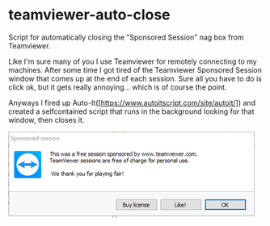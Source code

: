 # teamviewer-auto-close
Script for automatically closing the "Sponsored Session" nag box from Teamviewer.

Like I'm sure many of you I use Teamviewer for remotely connecting to my machines. 
After some time I got tired of the Teamviewer Sponsored Session window that comes up at the end of each session.
Sure all you have to do is click ok, but it gets really annoying... which is of course the point.

Anyways I fired up Auto-It([https://www.autoitscript.com/site/autoit/]) and created a selfcontained script that runs in the background looking for that window, then closes it.

![Example of the sponsored session window](https://github.com/pmcfarland/teamviewer-auto-close/blob/master/sponsored%20session.PNG)

